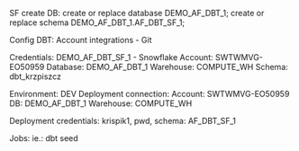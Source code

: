 SF create DB:
create or replace database DEMO_AF_DBT_1;
create or replace schema DEMO_AF_DBT_1.AF_DBT_SF_1;

Config DBT:
Account integrations - Git

Credentials:
DEMO_AF_DBT_SF_1 - Snowflake
Account: SWTWMVG-EO50959
Database: DEMO_AF_DBT_1
Warehouse: COMPUTE_WH
Schema: dbt_krzpiszcz

Environment:
DEV
Deployment connection:
Account: SWTWMVG-EO50959
DB: DEMO_AF_DBT_1
Warehouse: COMPUTE_WH

Deployment credentials:
krispik1, pwd, schema: AF_DBT_SF_1

Jobs:
ie.: dbt seed
